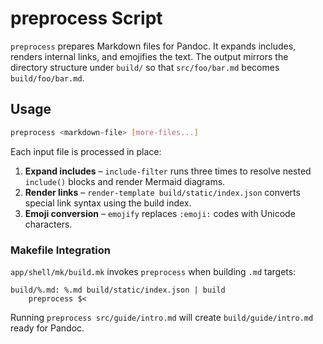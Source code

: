 # preprocess Script

`preprocess` prepares Markdown files for Pandoc. It expands includes, renders
internal links, and emojifies the text. The output mirrors the directory
structure under `build/` so that `src/foo/bar.md` becomes
`build/foo/bar.md`.

## Usage

```bash
preprocess <markdown-file> [more-files...]
```

Each input file is processed in place:

1. **Expand includes** – `include-filter` runs three times to resolve nested
   `include()` blocks and render Mermaid diagrams.
2. **Render links** – `render-template build/static/index.json` converts
   special link syntax using the build index.
3. **Emoji conversion** – `emojify` replaces `:emoji:` codes with Unicode
   characters.

### Makefile Integration

`app/shell/mk/build.mk` invokes `preprocess` when building `.md` targets:

```make
build/%.md: %.md build/static/index.json | build
    preprocess $<
```

Running `preprocess src/guide/intro.md` will create
`build/guide/intro.md` ready for Pandoc.

